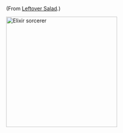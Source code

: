 (From [Leftover Salad](http://leftoversalad.com/c/015_programmingpeople/).)

<img src="https://user-images.githubusercontent.com/914228/45598510-e816b980-b991-11e8-81e3-bccae0db4718.png" alt="Elixir sorcerer" width="300px">

